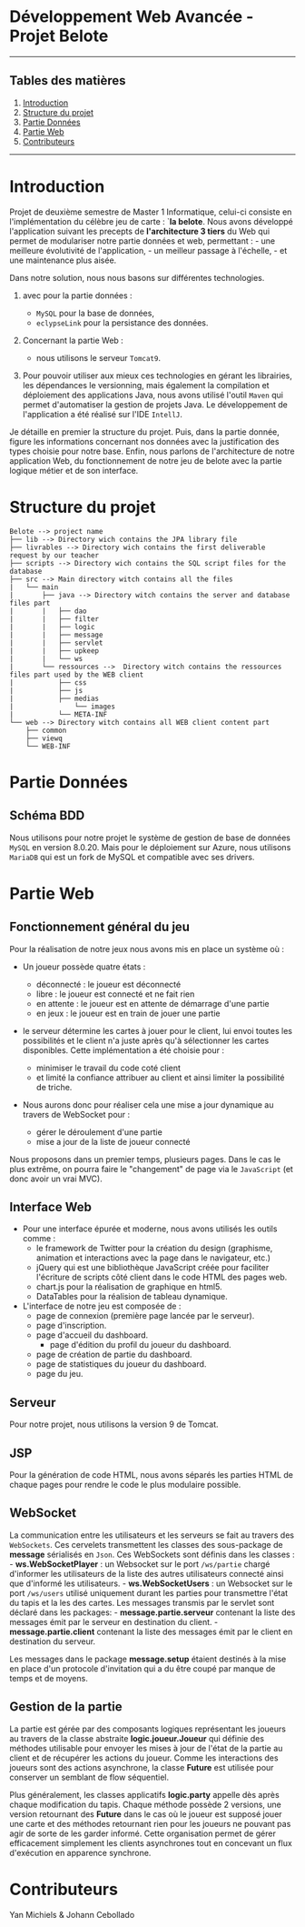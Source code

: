 # Développement Web Avancée - Projet Belote

---
Tables des matières
---------------------------------------------------------------------
1. [Introduction](#Introduction)
2. [Structure du projet](#Structure-du-projet)
3. [Partie Données](#Partie-Données)
4. [Partie Web](#Partie-Web)
5. [Contributeurs](#Contributeurs)
- - -

# Introduction

Projet de deuxième semestre de Master 1 Informatique, celui-ci consiste en l'implémentation du célèbre jeu de carte : `**la belote**.  Nous avons développé l'application suivant les precepts de **l'architecture 3 tiers** du Web qui permet de modulariser  notre partie données et web, permettant : 
    - une meilleure évolutivité de l'application, 
        - un meilleur passage à l'échelle, 
        - et une maintenance plus aisée. 

Dans notre solution, nous nous basons sur différentes technologies.  
1. avec pour la partie données : 
    - `MySQL` pour la base de données, 
    - `eclypseLink` pour la persistance des données. 

2. Concernant la partie Web : 
    - nous utilisons le serveur `Tomcat9`. 

3. Pour pouvoir utiliser aux mieux ces technologies en gérant les librairies, les dépendances le versionning,  mais également la compilation et déploiement des applications Java, nous avons utilisé l'outil `Maven` qui permet d'automatiser la gestion de projets Java.  Le développement de l'application a été réalisé sur l'IDE `IntellJ`. 

Je détaille en premier la structure du projet. Puis, dans la partie donnée, figure les informations concernant nos données avec la justification des types choisie pour notre base.  Enfin, nous parlons de l'architecture de notre application Web, du fonctionnement de notre jeu de belote avec la partie logique métier et de son interface.

# Structure du projet

```
Belote --> project name
├── lib --> Directory wich contains the JPA library file
├── livrables --> Directory wich contains the first deliverable request by our teacher
├── scripts --> Directory wich contains the SQL script files for the database
├── src --> Main directory witch contains all the files
|   └── main
|       ├── java --> Directory witch contains the server and database files part
|       |   ├── dao
|       |   ├── filter
|       |   ├── logic
|       |   ├── message
|       |   ├── servlet
|       |   ├── upkeep
|       |   └── ws
|       └── ressources -->  Directory witch contains the ressources files part used by the WEB client
|           ├── css
|           ├── js
|           ├── medias
|               └── images
|           └── META-INF
└── web --> Directory witch contains all WEB client content part
    ├── common
    ├── viewq
    └── WEB-INF
```

# Partie Données

## Schéma BDD

Nous utilisons pour notre projet le système de gestion de base de données `MySQL` en version 8.0.20.  Mais pour le déploiement sur Azure, nous utilisons `MariaDB` qui est un fork de MySQL et compatible avec ses drivers.

# Partie Web

## Fonctionnement général du jeu

Pour la réalisation de notre jeux nous avons mis en place un système où :

- Un joueur possède quatre états :
  - déconnecté : le joueur est déconnecté
  - libre : le joueur est connecté et ne fait rien
  - en attente : le joueur est en attente de démarrage d'une partie
  - en jeux : le joueur est en train de jouer une partie
- le serveur détermine les cartes à jouer pour le client, lui envoi toutes les possibilités et le client n'a juste après qu'à sélectionner les cartes disponibles. 
  Cette implémentation a été choisie pour :
  - minimiser le travail du code coté client 
  - et limité la confiance attribuer au  client et ainsi limiter la possibilité de triche.

- Nous aurons donc pour réaliser cela une mise a jour dynamique au travers de WebSocket pour : 
  - gérer le déroulement d'une partie
  - mise a jour de la liste de joueur connecté

Nous proposons dans un premier temps, plusieurs pages. Dans le cas le plus extrême, on pourra faire le "changement" de page via le `JavaScript` (et donc avoir un vrai MVC).

## Interface Web

- Pour une interface épurée et moderne, nous avons utilisés les outils comme :
  -  le framework de Twitter pour la création du design (graphisme, animation et interactions avec la page dans le navigateur, etc.)
  -  jQuery qui est une bibliothèque JavaScript créée pour faciliter l'écriture de scripts côté client dans le code HTML des pages web.
  - chart.js pour la réalisation de graphique en html5.
  - DataTables pour la réalision de tableau dynamique.
- L'interface de notre jeu est composée de :
  - page de connexion (première page lancée par le serveur).
  - page d'inscription.
  -  page d'accueil du dashboard.
     - page d'édition du profil du joueur du dashboard.
  - page de création de partie du dashboard.
  - page de statistiques du joueur du dashboard.
  - page du jeu.

## Serveur

Pour notre projet, nous utilisons la version 9 de Tomcat.

## JSP

Pour la génération de code HTML, nous avons séparés les parties HTML de chaque pages pour rendre le code le plus modulaire possible.

## WebSocket

La communication entre les utilisateurs et les serveurs se fait au travers des `WebSockets`. Ces cervelets transmettent les classes des sous-package de **message** sérialisés en `Json`. Ces WebSockets sont définis dans les classes :
    - **ws.WebSocketPlayer** : un Websocket sur le port `/ws/partie` chargé d'informer les utilisateurs de la liste des autres utilisateurs connecté ainsi que d'informé les utilisateurs.
            - **ws.WebSocketUsers** : un Websocket sur le port `/ws/users` utilisé uniquement durant les parties pour transmettre l'état du tapis et la les des cartes. Les messages transmis par le servlet sont déclaré dans les packages:
    - **message.partie.serveur** contenant la liste des messages émit par le serveur en destination du client.
        - **message.partie.client** contenant la liste des messages émit par le client en destination du serveur.


Les messages dans le package **message.setup** étaient destinés à la mise en place d'un protocole d'invitation  qui a du être coupé par manque de temps et de moyens.


## Gestion de la partie

La partie est gérée par des composants logiques représentant les joueurs au travers de la classe abstraite **logic.joueur.Joueur** qui définie des méthodes utilisable pour envoyer les mises à jour de l'état de la partie au client et de  récupérer les actions du joueur. Comme les interactions des joueurs sont des actions asynchrone, la classe **Future<T>** est utilisée pour conserver un semblant de flow séquentiel.

Plus généralement, les classes applicatifs **logic.party** appelle dès après chaque modification du tapis. Chaque méthode possède 2 versions, une version retournant des **Future** dans le cas où le joueur est supposé jouer une carte et des méthodes retournant rien pour les joueurs ne pouvant pas agir de sorte de les garder informé. Cette organisation permet de gérer efficacement simplement les clients asynchrones tout en concevant un flux d'exécution en apparence synchrone.

# Contributeurs

Yan Michiels & Johann Cebollado